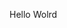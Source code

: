 Hello Wolrd






















































































































































































































































































































































































































































































































































































































































































































































































































































































































































































































































































































































































































































































































































































































































































































































































































































































































































































































